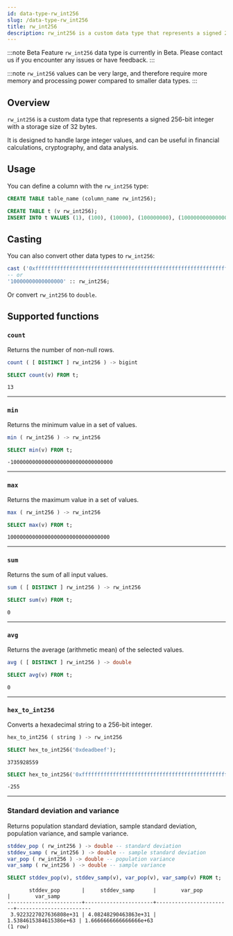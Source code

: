 ```yaml
---
id: data-type-rw_int256
slug: /data-type-rw_int256
title: rw_int256
description: rw_int256 is a custom data type that represents a signed 256-bit integer with a storage size of 32 bytes.
---
```

<head>
  <link rel="canonical" href="https://docs.risingwave.com/docs/current/data-type-rw_int256/" />
</head>

:::note Beta Feature
`rw_int256` data type is currently in Beta. Please contact us if you encounter any issues or have feedback.
:::

:::note
`rw_int256` values can be very large, and therefore require more memory and processing power compared to smaller data types.
:::

## Overview

`rw_int256` is a custom data type that represents a signed 256-bit integer with a storage size of 32 bytes.

It is designed to handle large integer values, and can be useful in financial calculations, cryptography, and data analysis.

## Usage

You can define a column with the `rw_int256` type:

```sql title=Syntax
CREATE TABLE table_name (column_name rw_int256);
```

```sql title=Example
CREATE TABLE t (v rw_int256);
INSERT INTO t VALUES (1), (100), (10000), (100000000), (10000000000000000), ('100000000000000000000000000000000'), (0), (-1), (-100), (-10000), (-100000000), (-10000000000000000), ('-100000000000000000000000000000000');
```

## Casting

You can also convert other data types to `rw_int256`:

```sql
cast ('0xfffffffffffffffffffffffffffffffffffffffffffffffffffffffffffffffe' AS rw_int256);
-- or
'10000000000000000' :: rw_int256;
```

Or convert `rw_int256` to `double`.

## Supported functions

### `count`

Returns the number of non-null rows.

```sql title=Syntax
count ( [ DISTINCT ] rw_int256 ) -> bigint
```

```sql title=Example
SELECT count(v) FROM t;
```

```
13
```

---

### `min`

Returns the minimum value in a set of values.

```sql title=Syntax
min ( rw_int256 ) -> rw_int256
```

```sql title=Example
SELECT min(v) FROM t;
```

```
-100000000000000000000000000000000
```

---

### `max`

Returns the maximum value in a set of values.

```sql title=Syntax
max ( rw_int256 ) -> rw_int256
```

```sql title=Example
SELECT max(v) FROM t;
```

```
100000000000000000000000000000000
```

---

### `sum`

Returns the sum of all input values.

```sql title=Syntax
sum ( [ DISTINCT ] rw_int256 ) -> rw_int256
```

```sql title=Example
SELECT sum(v) FROM t;
```

```
0
```

---

### `avg`

Returns the average (arithmetic mean) of the selected values.

```sql title=Syntax
avg ( [ DISTINCT ] rw_int256 ) -> double
```

```sql title=Example
SELECT avg(v) FROM t;
```

```
0
```

---

### `hex_to_int256`

Converts a hexadecimal string to a 256-bit integer.

```sql title=Syntax
hex_to_int256 ( string ) -> rw_int256
```

```sql title=Example-1
SELECT hex_to_int256('0xdeadbeef');
```

```
3735928559
```

```sql title=Example-2
SELECT hex_to_int256('0xffffffffffffffffffffffffffffffffffffffffffffffffffffffffffffff01');
```

```
-255
```

---

### Standard deviation and variance

Returns population standard deviation, sample standard deviation, population variance, and sample variance.

```sql title=Signature
stddev_pop ( rw_int256 ) -> double -- standard deviation
stddev_samp ( rw_int256 ) -> double -- sample standard deviation
var_pop ( rw_int256 ) -> double -- population variance
var_samp ( rw_int256 ) -> double -- sample variance
```

```sql title=Example
SELECT stddev_pop(v), stddev_samp(v), var_pop(v), var_samp(v) FROM t;
```

```
       stddev_pop       |     stddev_samp      |        var_pop         |        var_samp        
------------------------+----------------------+------------------------+------------------------
 3.9223227027636808e+31 | 4.08248290463863e+31 | 1.5384615384615386e+63 | 1.6666666666666666e+63
(1 row)
```
